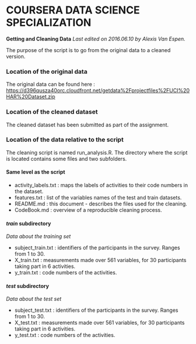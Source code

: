 # COURSERA DATA SCIENCE SPECIALIZATION
**Getting and Cleaning Data**
*Last edited on 2016.06.10 by Alexis Van Espen.*


The purpose of the script is to go from the original data to a cleaned version.

### Location of the original data
The original data can be found here : https://d396qusza40orc.cloudfront.net/getdata%2Fprojectfiles%2FUCI%20HAR%20Dataset.zip

### Location of the cleaned dataset
The cleaned dataset has been submitted as part of the assignment.

### Location of the data relative to the script
The cleaning script is named run_analysis.R.
The directory where the script is located contains some files and two subfolders.

#### Same level as the script
* activity_labels.txt : maps the labels of activities to their code numbers in the dataset.
* features.txt : list of the variables names of the test and train datasets.
* README.md : this document - describes the files used for the cleaning.
* CodeBook.md : overview of a reproducible cleaning process.

#### *train* subdirectory
*Data about the training set*
* subject_train.txt : identifiers of the participants in the survey. Ranges from 1 to 30.
* X_train.txt : measurements made over 561 variables, for 30 participants taking part in 6 activities.
* y_train.txt : code numbers of the activities.

#### *test* subdirectory
*Data about the test set*
* subject_test.txt : identifiers of the participants in the survey. Ranges from 1 to 30.
* X_test.txt : measurements made over 561 variables, for 30 participants taking part in 6 activities.
* y_test.txt : code numbers of the activities.
